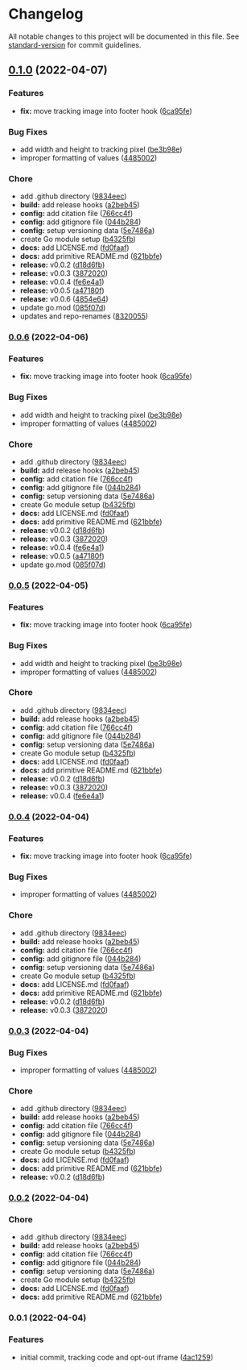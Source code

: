 # Changelog

All notable changes to this project will be documented in this file. See [standard-version](https://github.com/conventional-changelog/standard-version) for commit guidelines.

## [0.1.0](https://github.com/davidsneighbour/hugo-matomo/compare/v0.0.1...v0.1.0) (2022-04-07)


### Features

* **fix:** move tracking image into footer hook ([6ca95fe](https://github.com/davidsneighbour/hugo-matomo/commit/6ca95fea55537f31a24eaf8540020fb028342549))


### Bug Fixes

* add width and height to tracking pixel ([be3b98e](https://github.com/davidsneighbour/hugo-matomo/commit/be3b98ee21d8a5e0c69bcf3d9ca9e3f8b76d52f2))
* improper formatting of values ([4485002](https://github.com/davidsneighbour/hugo-matomo/commit/44850023869ae04efb8b4050ca2bafc846a00cc0))


### Chore

* add .github directory ([9834eec](https://github.com/davidsneighbour/hugo-matomo/commit/9834eec92f1fbbe194d3fb6ed9cb070f7a94dc7f))
* **build:** add release hooks ([a2beb45](https://github.com/davidsneighbour/hugo-matomo/commit/a2beb452f4039cb3a728cda15aeb824556c640df))
* **config:** add citation file ([766cc4f](https://github.com/davidsneighbour/hugo-matomo/commit/766cc4f7ef364a2db146d97dd6f4e13420a7a0c6))
* **config:** add gitignore file ([044b284](https://github.com/davidsneighbour/hugo-matomo/commit/044b284a8913cea9b527935f6a15e8a99624e2d2))
* **config:** setup versioning data ([5e7486a](https://github.com/davidsneighbour/hugo-matomo/commit/5e7486a79a7d82cfc1fcb03ec99184a629ff6a18))
* create Go module setup ([b4325fb](https://github.com/davidsneighbour/hugo-matomo/commit/b4325fb000716198dd609129391420cf4eb946a9))
* **docs:** add LICENSE.md ([fd0faaf](https://github.com/davidsneighbour/hugo-matomo/commit/fd0faaf7f12ebd7d9d720fcaf9425d41fc9e876f))
* **docs:** add primitive README.md ([621bbfe](https://github.com/davidsneighbour/hugo-matomo/commit/621bbfe6210148c4a18fe2d4f18c0e2db53cd847))
* **release:** v0.0.2 ([d18d6fb](https://github.com/davidsneighbour/hugo-matomo/commit/d18d6fba2400612d0f8d18de5069f3ed783a06b6))
* **release:** v0.0.3 ([3872020](https://github.com/davidsneighbour/hugo-matomo/commit/3872020f208f80970c9ae479dfbf0d1d4be90c49))
* **release:** v0.0.4 ([fe6e4a1](https://github.com/davidsneighbour/hugo-matomo/commit/fe6e4a15c5f074f7bd2edf551f79fd19e22720d5))
* **release:** v0.0.5 ([a47180f](https://github.com/davidsneighbour/hugo-matomo/commit/a47180f20cb1c7b3790177d073b321cb69d1448e))
* **release:** v0.0.6 ([4854e64](https://github.com/davidsneighbour/hugo-matomo/commit/4854e64dd52d8fff2758e54ea121e8ecc548033f))
* update go.mod ([085f07d](https://github.com/davidsneighbour/hugo-matomo/commit/085f07d89cd76c5bbec8d6010400c8b5c5e6fab3))
* updates and repo-renames ([8320055](https://github.com/davidsneighbour/hugo-matomo/commit/83200557380b79300dfaf8f7a77c6d79a520cda8))

### [0.0.6](https://github.com/davidsneighbour/hugo-matomo/compare/v0.0.1...v0.0.6) (2022-04-06)


### Features

* **fix:** move tracking image into footer hook ([6ca95fe](https://github.com/davidsneighbour/hugo-matomo/commit/6ca95fea55537f31a24eaf8540020fb028342549))


### Bug Fixes

* add width and height to tracking pixel ([be3b98e](https://github.com/davidsneighbour/hugo-matomo/commit/be3b98ee21d8a5e0c69bcf3d9ca9e3f8b76d52f2))
* improper formatting of values ([4485002](https://github.com/davidsneighbour/hugo-matomo/commit/44850023869ae04efb8b4050ca2bafc846a00cc0))


### Chore

* add .github directory ([9834eec](https://github.com/davidsneighbour/hugo-matomo/commit/9834eec92f1fbbe194d3fb6ed9cb070f7a94dc7f))
* **build:** add release hooks ([a2beb45](https://github.com/davidsneighbour/hugo-matomo/commit/a2beb452f4039cb3a728cda15aeb824556c640df))
* **config:** add citation file ([766cc4f](https://github.com/davidsneighbour/hugo-matomo/commit/766cc4f7ef364a2db146d97dd6f4e13420a7a0c6))
* **config:** add gitignore file ([044b284](https://github.com/davidsneighbour/hugo-matomo/commit/044b284a8913cea9b527935f6a15e8a99624e2d2))
* **config:** setup versioning data ([5e7486a](https://github.com/davidsneighbour/hugo-matomo/commit/5e7486a79a7d82cfc1fcb03ec99184a629ff6a18))
* create Go module setup ([b4325fb](https://github.com/davidsneighbour/hugo-matomo/commit/b4325fb000716198dd609129391420cf4eb946a9))
* **docs:** add LICENSE.md ([fd0faaf](https://github.com/davidsneighbour/hugo-matomo/commit/fd0faaf7f12ebd7d9d720fcaf9425d41fc9e876f))
* **docs:** add primitive README.md ([621bbfe](https://github.com/davidsneighbour/hugo-matomo/commit/621bbfe6210148c4a18fe2d4f18c0e2db53cd847))
* **release:** v0.0.2 ([d18d6fb](https://github.com/davidsneighbour/hugo-matomo/commit/d18d6fba2400612d0f8d18de5069f3ed783a06b6))
* **release:** v0.0.3 ([3872020](https://github.com/davidsneighbour/hugo-matomo/commit/3872020f208f80970c9ae479dfbf0d1d4be90c49))
* **release:** v0.0.4 ([fe6e4a1](https://github.com/davidsneighbour/hugo-matomo/commit/fe6e4a15c5f074f7bd2edf551f79fd19e22720d5))
* **release:** v0.0.5 ([a47180f](https://github.com/davidsneighbour/hugo-matomo/commit/a47180f20cb1c7b3790177d073b321cb69d1448e))
* update go.mod ([085f07d](https://github.com/davidsneighbour/hugo-matomo/commit/085f07d89cd76c5bbec8d6010400c8b5c5e6fab3))

### [0.0.5](https://github.com/davidsneighbour/hugo-matomo/compare/v0.0.1...v0.0.5) (2022-04-05)


### Features

* **fix:** move tracking image into footer hook ([6ca95fe](https://github.com/davidsneighbour/hugo-matomo/commit/6ca95fea55537f31a24eaf8540020fb028342549))


### Bug Fixes

* add width and height to tracking pixel ([be3b98e](https://github.com/davidsneighbour/hugo-matomo/commit/be3b98ee21d8a5e0c69bcf3d9ca9e3f8b76d52f2))
* improper formatting of values ([4485002](https://github.com/davidsneighbour/hugo-matomo/commit/44850023869ae04efb8b4050ca2bafc846a00cc0))


### Chore

* add .github directory ([9834eec](https://github.com/davidsneighbour/hugo-matomo/commit/9834eec92f1fbbe194d3fb6ed9cb070f7a94dc7f))
* **build:** add release hooks ([a2beb45](https://github.com/davidsneighbour/hugo-matomo/commit/a2beb452f4039cb3a728cda15aeb824556c640df))
* **config:** add citation file ([766cc4f](https://github.com/davidsneighbour/hugo-matomo/commit/766cc4f7ef364a2db146d97dd6f4e13420a7a0c6))
* **config:** add gitignore file ([044b284](https://github.com/davidsneighbour/hugo-matomo/commit/044b284a8913cea9b527935f6a15e8a99624e2d2))
* **config:** setup versioning data ([5e7486a](https://github.com/davidsneighbour/hugo-matomo/commit/5e7486a79a7d82cfc1fcb03ec99184a629ff6a18))
* create Go module setup ([b4325fb](https://github.com/davidsneighbour/hugo-matomo/commit/b4325fb000716198dd609129391420cf4eb946a9))
* **docs:** add LICENSE.md ([fd0faaf](https://github.com/davidsneighbour/hugo-matomo/commit/fd0faaf7f12ebd7d9d720fcaf9425d41fc9e876f))
* **docs:** add primitive README.md ([621bbfe](https://github.com/davidsneighbour/hugo-matomo/commit/621bbfe6210148c4a18fe2d4f18c0e2db53cd847))
* **release:** v0.0.2 ([d18d6fb](https://github.com/davidsneighbour/hugo-matomo/commit/d18d6fba2400612d0f8d18de5069f3ed783a06b6))
* **release:** v0.0.3 ([3872020](https://github.com/davidsneighbour/hugo-matomo/commit/3872020f208f80970c9ae479dfbf0d1d4be90c49))
* **release:** v0.0.4 ([fe6e4a1](https://github.com/davidsneighbour/hugo-matomo/commit/fe6e4a15c5f074f7bd2edf551f79fd19e22720d5))

### [0.0.4](https://github.com/davidsneighbour/hugo-matomo/compare/v0.0.1...v0.0.4) (2022-04-04)


### Features

* **fix:** move tracking image into footer hook ([6ca95fe](https://github.com/davidsneighbour/hugo-matomo/commit/6ca95fea55537f31a24eaf8540020fb028342549))


### Bug Fixes

* improper formatting of values ([4485002](https://github.com/davidsneighbour/hugo-matomo/commit/44850023869ae04efb8b4050ca2bafc846a00cc0))


### Chore

* add .github directory ([9834eec](https://github.com/davidsneighbour/hugo-matomo/commit/9834eec92f1fbbe194d3fb6ed9cb070f7a94dc7f))
* **build:** add release hooks ([a2beb45](https://github.com/davidsneighbour/hugo-matomo/commit/a2beb452f4039cb3a728cda15aeb824556c640df))
* **config:** add citation file ([766cc4f](https://github.com/davidsneighbour/hugo-matomo/commit/766cc4f7ef364a2db146d97dd6f4e13420a7a0c6))
* **config:** add gitignore file ([044b284](https://github.com/davidsneighbour/hugo-matomo/commit/044b284a8913cea9b527935f6a15e8a99624e2d2))
* **config:** setup versioning data ([5e7486a](https://github.com/davidsneighbour/hugo-matomo/commit/5e7486a79a7d82cfc1fcb03ec99184a629ff6a18))
* create Go module setup ([b4325fb](https://github.com/davidsneighbour/hugo-matomo/commit/b4325fb000716198dd609129391420cf4eb946a9))
* **docs:** add LICENSE.md ([fd0faaf](https://github.com/davidsneighbour/hugo-matomo/commit/fd0faaf7f12ebd7d9d720fcaf9425d41fc9e876f))
* **docs:** add primitive README.md ([621bbfe](https://github.com/davidsneighbour/hugo-matomo/commit/621bbfe6210148c4a18fe2d4f18c0e2db53cd847))
* **release:** v0.0.2 ([d18d6fb](https://github.com/davidsneighbour/hugo-matomo/commit/d18d6fba2400612d0f8d18de5069f3ed783a06b6))
* **release:** v0.0.3 ([3872020](https://github.com/davidsneighbour/hugo-matomo/commit/3872020f208f80970c9ae479dfbf0d1d4be90c49))

### [0.0.3](https://github.com/davidsneighbour/hugo-matomo/compare/v0.0.1...v0.0.3) (2022-04-04)


### Bug Fixes

* improper formatting of values ([4485002](https://github.com/davidsneighbour/hugo-matomo/commit/44850023869ae04efb8b4050ca2bafc846a00cc0))


### Chore

* add .github directory ([9834eec](https://github.com/davidsneighbour/hugo-matomo/commit/9834eec92f1fbbe194d3fb6ed9cb070f7a94dc7f))
* **build:** add release hooks ([a2beb45](https://github.com/davidsneighbour/hugo-matomo/commit/a2beb452f4039cb3a728cda15aeb824556c640df))
* **config:** add citation file ([766cc4f](https://github.com/davidsneighbour/hugo-matomo/commit/766cc4f7ef364a2db146d97dd6f4e13420a7a0c6))
* **config:** add gitignore file ([044b284](https://github.com/davidsneighbour/hugo-matomo/commit/044b284a8913cea9b527935f6a15e8a99624e2d2))
* **config:** setup versioning data ([5e7486a](https://github.com/davidsneighbour/hugo-matomo/commit/5e7486a79a7d82cfc1fcb03ec99184a629ff6a18))
* create Go module setup ([b4325fb](https://github.com/davidsneighbour/hugo-matomo/commit/b4325fb000716198dd609129391420cf4eb946a9))
* **docs:** add LICENSE.md ([fd0faaf](https://github.com/davidsneighbour/hugo-matomo/commit/fd0faaf7f12ebd7d9d720fcaf9425d41fc9e876f))
* **docs:** add primitive README.md ([621bbfe](https://github.com/davidsneighbour/hugo-matomo/commit/621bbfe6210148c4a18fe2d4f18c0e2db53cd847))
* **release:** v0.0.2 ([d18d6fb](https://github.com/davidsneighbour/hugo-matomo/commit/d18d6fba2400612d0f8d18de5069f3ed783a06b6))

### [0.0.2](https://github.com/davidsneighbour/hugo-matomo/compare/v0.0.1...v0.0.2) (2022-04-04)


### Chore

* add .github directory ([9834eec](https://github.com/davidsneighbour/hugo-matomo/commit/9834eec92f1fbbe194d3fb6ed9cb070f7a94dc7f))
* **build:** add release hooks ([a2beb45](https://github.com/davidsneighbour/hugo-matomo/commit/a2beb452f4039cb3a728cda15aeb824556c640df))
* **config:** add citation file ([766cc4f](https://github.com/davidsneighbour/hugo-matomo/commit/766cc4f7ef364a2db146d97dd6f4e13420a7a0c6))
* **config:** add gitignore file ([044b284](https://github.com/davidsneighbour/hugo-matomo/commit/044b284a8913cea9b527935f6a15e8a99624e2d2))
* **config:** setup versioning data ([5e7486a](https://github.com/davidsneighbour/hugo-matomo/commit/5e7486a79a7d82cfc1fcb03ec99184a629ff6a18))
* create Go module setup ([b4325fb](https://github.com/davidsneighbour/hugo-matomo/commit/b4325fb000716198dd609129391420cf4eb946a9))
* **docs:** add LICENSE.md ([fd0faaf](https://github.com/davidsneighbour/hugo-matomo/commit/fd0faaf7f12ebd7d9d720fcaf9425d41fc9e876f))
* **docs:** add primitive README.md ([621bbfe](https://github.com/davidsneighbour/hugo-matomo/commit/621bbfe6210148c4a18fe2d4f18c0e2db53cd847))

### 0.0.1 (2022-04-04)


### Features

* initial commit, tracking code and opt-out iframe ([4ac1259](https://github.com/davidsneighbour/hugo-matomo/commit/4ac12591d0d57000bcc55581fb4970f07f0848b0))

